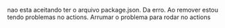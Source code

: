 nao esta aceitando ter o arquivo package.json. Da erro. Ao remover estou tendo problemas no actions. Arrumar o problema para rodar no actions